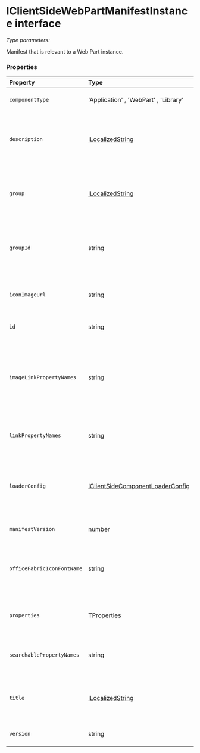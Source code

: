# IClientSideWebPartManifestInstance <TProperties> interface



_Type parameters: <TProperties>_

Manifest that is relevant to a Web Part instance. 





### Properties

| Property	   | Type	| Description|
|:-------------|:-------|:-----------|
|`componentType`      | 'Application' , 'WebPart' , 'Library' | Definition: Type of client side component |
|`description`      | [ILocalizedString](ILocalizedString.md) | Definition: Description of the web part represented as a dictionary of locale keys to description values |
|`group`      | [ILocalizedString](ILocalizedString.md) |   Definition: This field is used to help decide the Toolbox group for the Web Part in the authoring  experience |
|`groupId`      | string |   Definition: This field is used to help decide the Toolbox group for the Web Part in the authoring  experience |
|`iconImageUrl`      | string | Definition: The icon for the WebPart,to be displayed in the toolbox,represented an image URL |
|`id`      | string | Definition: A universally unique component id |
|`imageLinkPropertyNames`      | string | Definition: List of names of Web Part properties that are image sources and need to be link fixed up  and potentially preloaded for performance reasons |
|`linkPropertyNames`      | string | Definition: List of names of Web Part properties that are links and need to be link fixed up |
|`loaderConfig`      | [IClientSideComponentLoaderConfig](IClientSideComponentLoaderConfig.md) | Definition: This portion of the configuration describes how the component is to be loaded and initialized by a  client |
|`manifestVersion`      | number | Definition: Version of the component manifest schema |
|`officeFabricIconFontName`      | string | Definition: The icon for the Web Part,to be displayed in the toolbox,represented as a character name in the  Office 365 icon font file |
|`properties`      | TProperties | Definition: every Web Part is expected to have some custom properties |
|`searchablePropertyNames`      | string | Definition: List of names of Web Part properties that need to be indexed for search |
|`title`      | [ILocalizedString](ILocalizedString.md) | Definition: Title of the web part represented as a single a dictionary of locale keys to title values |
|`version`      | string | Definition: Client side component version |





